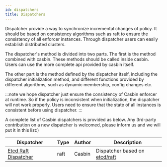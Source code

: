 ```yaml
---
id: dispatchers
title: Dispatchers
---
```


Dispatcher provide a way to synchronize incremental changes of policy. It should be based on consistency algorithms such as raft to ensure the consistency of all enforcer instances. Through dispatcher users can easily establish distributed clusters.

The dispatcher's method is divided into two parts. The first is the method combined with casbin. These methods should be called inside casbin. Users can use the more complete api provided by casbin itself. 

The other part is the method defined by the dispatcher itself, including the dispatcher initialization method, and different functions provided by different algorithms, such as dynamic membership, config changes etc.

:::note
we hope dispatcher just ensure the consistency of Casbin enforcer at runtime. So if the policy is inconsistent when initialization, the dispatcher will not work properly. Users need to ensure that the state of all instances is consistent before using dispatcher. 
:::

A complete list of Casbin dispatchers is provided as below. Any 3rd-party contribution on a new dispatcher is welcomed, please inform us and we will put it in this list:)
<!--DOCUSAURUS_CODE_TABS-->

<!--Go-->
Dispatcher | Type | Author | Description
----|------|----|----
[Etcd Raft Dispatcher](https://github.com/casbin/casbin-raft) | raft | Casbin | Dispatcher based on [etcd/raft](https://github.com/coreos/etcd/raft)


<!--END_DOCUSAURUS_CODE_TABS-->
